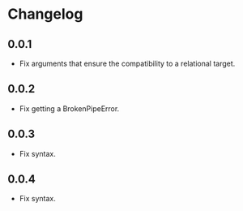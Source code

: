 # Changelog

## 0.0.1
  * Fix arguments that ensure the compatibility to a relational target.

## 0.0.2
  * Fix getting a BrokenPipeError.

## 0.0.3
  * Fix syntax.

## 0.0.4
  * Fix syntax.